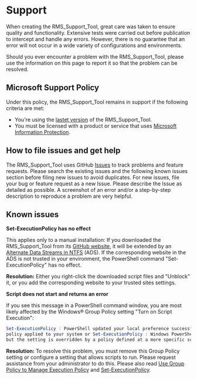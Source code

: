 # Support

When creating the RMS_Support_Tool, great care was taken to ensure quality and functionality. Extensive tests were carried out before publication to intercept and handle any errors. However, there is no guarantee that an error will not occur in a wide variety of configurations and environments.

Should you ever encounter a problem with the RMS_Support_Tool, please use the information on this page to report it so that the problem can be resolved.

## Microsoft Support Policy  

Under this policy, the RMS_Support_Tool remains in support if the following criteria are met:

- You're using the [lastet version](https://aka.ms/RMS_Support_Tool/Latest) of the RMS_Support_Tool.
- You must be licensed with a product or service that uses [Microsoft Information Protection](https://www.microsoft.com/en-us/us-partner-blog/2018/11/05/microsoft-information-protection-and-unified-labeling/).

## How to file issues and get help  

The RMS_Support_Tool uses GitHub [Issues](https://github.com/microsoft/RMS_Support_Tool/issues) to track problems and feature requests. Please search the existing 
issues and the following known issues section before filing new issues to avoid duplicates. For new issues, file your bug or 
feature request as a new Issue. Please describe the Issue as detailed as possible. A screenshot of an error and/or a step-by-step description to reproduce a problem are very helpful.

## Known issues

**Set-ExecutionPolicy has no effect**

This applies only to a manual installation: If you downloaded the RMS_Support_Tool from its [GitHub website](https://aka.ms/RMS_Support_Tool/Latest), it will be extended by an [Alternate Data Streams in NTFS](https://blogs.technet.microsoft.com/askcore/2013/03/24/alternate-data-streams-in-ntfs) (ADS). If the corresponding website in the ADS is not trusted in your environment, the PowerShell command "Set-ExecutionPolicy" has no effect.

**Resolution:** Either you right-click the downloaded script files and "Unblock" it, or you add the corresponding website to your trusted sites settings.

**Script does not start and returns an error**

If you see this message in a PowerShell command window, you are most likely affected by the Windows® Group Policy setting "Turn on Script Execution":

```PowerShell
Set-ExecutionPolicy : PowerShell updated your local preference successfully, but the setting is overridden by the group
policy applied to your system or Set-ExecutionPolicy : Windows PowerShell updated your execution policy successfully,
but the setting is overridden by a policy defined at a more specific scope.
```

**Resolution:** To resolve this problem, you must remove this Group Policy setting or configure a setting that allows scripts to run. Please request assistance from your administrator to do this. Please also read [Use Group Policy to Manage Execution Policy](https://docs.microsoft.com/en-us/powershell/module/microsoft.powershell.core/about/about_execution_policies?view=powershell-5.1#use-group-policy-to-manage-execution-policy) and [Set-ExecutionPolicy](https://docs.microsoft.com/en-us/powershell/module/microsoft.powershell.security/set-executionpolicy?view=powershell-5.1).



